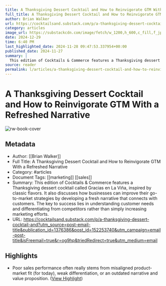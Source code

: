 ```yaml
---
title: A Thanksgiving Dessert Cocktail and How to Reinvigorate GTM With a Refreshed Narrative
full_title: A Thanksgiving Dessert Cocktail and How to Reinvigorate GTM With a Refreshed Narrative
author: Brian Walker
url: https://cocktailsand.substack.com/p/a-thanksgiving-dessert-cocktail-and?utm_source=post-email-title&publication_id=1376386&post_id=152253740&utm_campaign=email-post-title&isFreemail=true&r=og9hp&triedRedirect=true&utm_medium=email
category: articles
image_url: https://substackcdn.com/image/fetch/w_1200,h_600,c_fill,f_jpg,q_auto:good,fl_progressive:steep,g_auto/https%3A%2F%2Fsubstack-post-media.s3.amazonaws.com%2Fpublic%2Fimages%2Fe58a10d8-7cf6-4747-9f78-13b119a9a0be_1600x1452.jpeg
date: 2024-12-29
time: 6:40 PM
last_highlighted_date: 2024-11-28 09:47:53.337954+00:00
published_date: 2024-11-27
summary: |
  This edition of Cocktails & Commerce features a Thanksgiving dessert cocktail called Gracias en La Viña, inspired by classic flavors. It also discusses how businesses can improve their go-to-market strategies by developing a fresh narrative that connects with customers. The key to success lies in understanding customer needs and differentiating from competitors rather than simply increasing marketing efforts.
source: reader
permalink: l/articles/a-thanksgiving-dessert-cocktail-and-how-to-reinvigorate-gtm-with-a-refreshed-narrative
---
```

# A Thanksgiving Dessert Cocktail and How to Reinvigorate GTM With a Refreshed Narrative

![rw-book-cover](https://substackcdn.com/image/fetch/w_1200,h_600,c_fill,f_jpg,q_auto:good,fl_progressive:steep,g_auto/https%3A%2F%2Fsubstack-post-media.s3.amazonaws.com%2Fpublic%2Fimages%2Fe58a10d8-7cf6-4747-9f78-13b119a9a0be_1600x1452.jpeg)

## Metadata
- Author: [[Brian Walker]]
- Full Title: A Thanksgiving Dessert Cocktail and How to Reinvigorate GTM With a Refreshed Narrative
- Category: #articles
- Document Tags: [[marketing]] [[sales]] 
- Summary: This edition of Cocktails & Commerce features a Thanksgiving dessert cocktail called Gracias en La Viña, inspired by classic flavors. It also discusses how businesses can improve their go-to-market strategies by developing a fresh narrative that connects with customers. The key to success lies in understanding customer needs and differentiating from competitors rather than simply increasing marketing efforts.
- URL: https://cocktailsand.substack.com/p/a-thanksgiving-dessert-cocktail-and?utm_source=post-email-title&publication_id=1376386&post_id=152253740&utm_campaign=email-post-title&isFreemail=true&r=og9hp&triedRedirect=true&utm_medium=email

## Highlights
- Poor sales performance often really stems from misaligned product-market fit (for today), weak differentiation, or an outdated narrative and value proposition. ([View Highlight](https://read.readwise.io/read/01jds2pz80atn0qf88rj1x6r9x))


